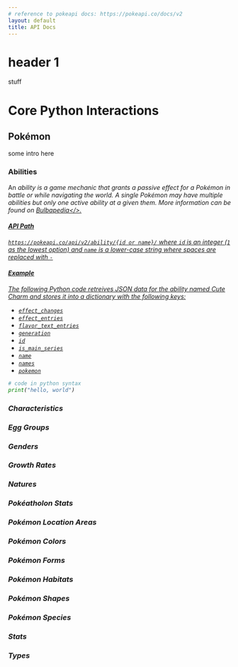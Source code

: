 ```yaml
---
# reference to pokeapi docs: https://pokeapi.co/docs/v2
layout: default
title: API Docs
---
```

# header 1
stuff

# Core Python Interactions

## Pokémon
some intro here

### Abilities
An <i>ability<i> is a game mechanic that grants a passive effect for a Pokémon in battle or while navigating the world. A single Pokémon may have multiple abilities but only one active ability at a given them. More information can be found on <a href="https://bulbapedia.bulbagarden.net/wiki/Ability">Bulbapedia</>.

#### API Path
`https://pokeapi.co/api/v2/ability/{id or name}/`
where `id` is an integer (`1` as the lowest option) and `name` is a lower-case string where spaces are replaced with `-`   

#### Example
The following Python code retreives JSON data for the ability named *Cute Charm* and stores it into a dictionary with the following keys:
- `effect_changes`
- `effect_entries`
- `flavor_text_entries`
- `generation`
- `id`
- `is_main_series`
- `name`
- `names`
- `pokemon`
```python
# code in python syntax
print("hello, world")
```
### Characteristics
### Egg Groups
### Genders
### Growth Rates
### Natures
### Pokéatholon Stats
### Pokémon Location Areas
### Pokémon Colors
### Pokémon Forms
### Pokémon Habitats
### Pokémon Shapes
### Pokémon Species
### Stats
### Types
